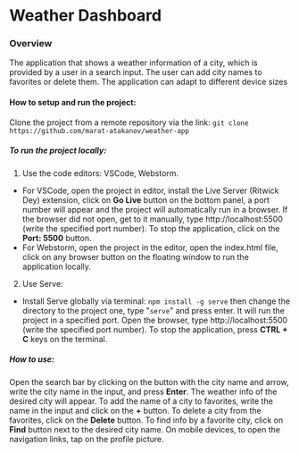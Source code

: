# Weather Dashboard

### Overview
The application that shows a weather information of a city, which is provided by a user in a search input. The user can add city names to favorites or delete them. The application can adapt to different device sizes

#### How to setup and run the project:

Clone the project from a remote repository via the link:
```git clone https://github.com/marat-atakanov/weather-app```

##### To run the project locally:
1. Use the code editors: VSCode, Webstorm. 
- For VSCode, open the project in editor, install the Live Server (Ritwick Dey) extension, click on **Go Live** button on the bottom panel, a port number will appear and the project will automatically run in a browser. If the browser did not open, get to it manually, type http://localhost:5500 (write the specified port number). To stop the application, click on the **Port: 5500** button.
- For Webstorm, open the project in the editor, open the index.html file, click on any browser button on the floating window to run the application locally.

2. Use Serve:
- Install Serve globally via terminal: ```npm install -g serve``` then change the directory to the project one, type "```serve```" and press enter. It will run the project in a specified port. Open the browser, type http://localhost:5500 (write the specified port number). To stop the application, press **CTRL + C** keys on the terminal.

##### How to use:
Open the search bar by clicking on the button with the city name and arrow, write the city name in the input, and press **Enter**. The weather info of the desired city will appear. To add the name of a city to favorites, write the name in the input and click on the **+** button. To delete a city from the favorites, click on the **Delete** button. To find info by a favorite city, click on **Find** button next to the desired city name. On mobile devices, to open the navigation links, tap on the profile picture.